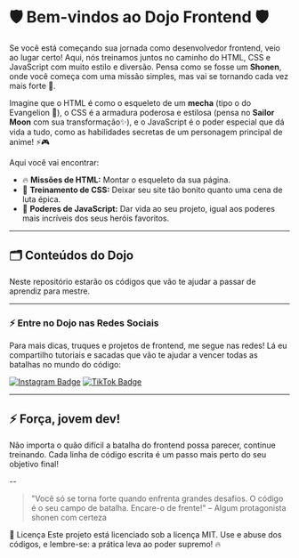 # 🛡️ Bem-vindos ao **Dojo Frontend** 🛡️ 

Se você está começando sua jornada como desenvolvedor frontend, veio ao lugar certo! Aqui, nós treinamos juntos no caminho do HTML, CSS e JavaScript com muito estilo e diversão. Pensa como se fosse um **Shonen**, onde você começa com uma missão simples, mas vai se tornando cada vez mais forte 💪.

Imagine que o HTML é como o esqueleto de um **mecha** (tipo o do Evangelion 🤖), o CSS é a armadura poderosa e estilosa (pensa no **Sailor Moon** com sua transformação✨), e o JavaScript é o poder especial que dá vida a tudo, como as habilidades secretas de um personagem principal de anime! ⚡🎮

Aqui você vai encontrar:
- 🔥 **Missões de HTML:** Montar o esqueleto da sua página.
- 🎨 **Treinamento de CSS:** Deixar seu site tão bonito quanto uma cena de luta épica.
- 🧠 **Poderes de JavaScript:** Dar vida ao seu projeto, igual aos poderes mais incríveis dos seus heróis favoritos.

---

## 🗂️ **Conteúdos do Dojo**
Neste repositório estarão os códigos que vão te ajudar a passar de aprendiz para mestre.

---

### ⚡ Entre no Dojo nas Redes Sociais
Para mais dicas, truques e projetos de frontend, me segue nas redes! Lá eu compartilho tutoriais e sacadas que vão te ajudar a vencer todas as batalhas no mundo do código:

[![Instagram Badge](https://img.shields.io/badge/Instagram-E4405F?style=for-the-badge&logo=instagram&logoColor=white)](https://instagram.com/_cvasconcelo)
[![TikTok Badge](https://img.shields.io/badge/TikTok-000000?style=for-the-badge&logo=tiktok&logoColor=white)](https://tiktok.com/@_cvasconcelo)


---

## ⚡ Força, jovem dev!
Não importa o quão difícil a batalha do frontend possa parecer, continue treinando. Cada linha de código escrita é um passo mais perto do seu objetivo final!

--

> "Você só se torna forte quando enfrenta grandes desafios. O código é o seu campo de batalha. Encare-o de frente!" – Algum protagonista shonen com certeza


📜 Licença
Este projeto está licenciado sob a licença MIT. Use e abuse dos códigos, e lembre-se: a prática leva ao poder supremo! 🔥
